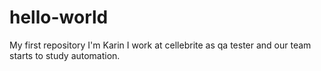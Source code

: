# hello-world
My first repository
I'm Karin
I work at cellebrite as qa tester and our team starts to study automation.
